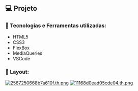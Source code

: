 ## 💻 Projeto

### 🤖 Tecnologias e Ferramentas utilizadas: 
- HTML5
- CSS3
- FlexBox
- MediaQueries
- VSCode

### 📱 Layout:

[![2567250668b7a610f.th.png](https://gustavosouza.dev.br/images/images/2021/04/10/2567250668b7a610f.th.png)](https://gustavosouza.dev.br/images/image/E00) 
[![11168d0ead05cde04.th.png](https://gustavosouza.dev.br/images/images/2021/04/10/11168d0ead05cde04.th.png)](https://gustavosouza.dev.br/images/image/qFs)
